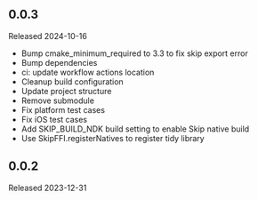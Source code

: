 ## 0.0.3

Released 2024-10-16

  - Bump cmake_minimum_required to 3.3 to fix skip export error
  - Bump dependencies
  - ci: update workflow actions location
  - Cleanup build configuration
  - Update project structure
  - Remove submodule
  - Fix platform test cases
  - Fix iOS test cases
  - Add SKIP_BUILD_NDK build setting to enable Skip native build
  - Use SkipFFI.registerNatives to register tidy library

## 0.0.2

Released 2023-12-31


